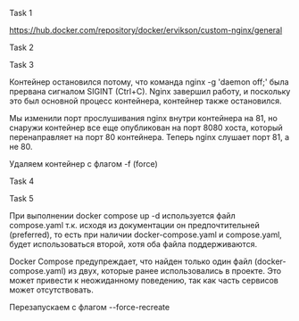 Task 1

https://hub.docker.com/repository/docker/ervikson/custom-nginx/general

Task 2



Task 3

Контейнер остановился потому, что команда nginx -g 'daemon off;' была прервана сигналом SIGINT (Ctrl+C). Nginx завершил работу, и поскольку это был основной процесс контейнера, контейнер также остановился.



Мы изменили порт прослушивания nginx внутри контейнера на 81, но снаружи контейнер все еще опубликован на порт 8080 хоста, который перенаправляет на порт 80 контейнера. Теперь nginx слушает порт 81, а не 80.



Удаляем контейнер с флагом -f (force)

Task 4



Task 5



При выполнении docker compose up -d используется файл compose.yaml т.к. исходя из документации он предпочтительней (preferred), то есть при наличии docker-compose.yaml и compose.yaml, будет использоваться второй, хотя оба файла поддерживаются.



Docker Compose предупреждает, что найден только один файл (docker-compose.yaml) из двух, которые ранее использовались в проекте. Это может привести к неожиданному поведению, так как часть сервисов может отсутствовать.



Перезапускаем с флагом --force-recreate

